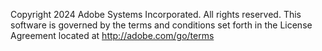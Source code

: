 Copyright 2024 Adobe Systems Incorporated. All rights reserved.
This software is governed by the terms and conditions set forth in the License Agreement
located at http://adobe.com/go/terms